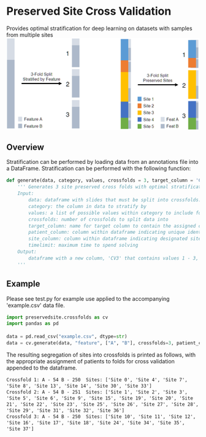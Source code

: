 # Preserved Site Cross Validation
Provides optimal stratification for deep learning on datasets with samples from multiple sites
<br>
<img src="https://github.com/fmhoward/PreservedSiteCV/blob/main/PreservedSitesCV.png?raw=true" width="600">
## Overview
Stratification can be performed by loading data from an annotations file into a DataFrame. Stratification can be performed with the following function:
```python
def generate(data, category, values, crossfolds = 3, target_column = 'CV3', patient_column = 'submitter_id', site_column = 'SITE', timelimit = 100):
    ''' Generates 3 site preserved cross folds with optimal stratification of category
    Input:
        data: dataframe with slides that must be split into crossfolds.
        category: the column in data to stratify by
        values: a list of possible values within category to include for stratification
        crossfolds: number of crossfolds to split data into
        target_column: name for target column to contain the assigned crossfolds for each patient in the output dataframe
        patient_column: column within dataframe indicating unique identifier for patient
        site_column: column within dataframe indicating designated site for a patient
        timelimit: maximum time to spend solving
    Output:
        dataframe with a new column, 'CV3' that contains values 1 - 3, indicating the assigned crossfold
    '''
```

## Example
Please see test.py for example use applied to the accompanying 'example.csv' data file. 
```python
import preservedsite.crossfolds as cv
import pandas as pd

data = pd.read_csv("example.csv", dtype=str)
data = cv.generate(data, "feature", ["A", "B"], crossfolds=3, patient_column='patient', site_column='site')
```

The resulting segregation of sites into crossfolds is printed as follows, with the appropriate assignment of patients to folds for cross validation appended to the dataframe.
```
Crossfold 1: A - 54 B - 250  Sites: ['Site 0', 'Site 4', 'Site 7', 'Site 8', 'Site 13', 'Site 14', 'Site 30', 'Site 33']
Crossfold 2: A - 54 B - 251  Sites: ['Site 1', 'Site 2', 'Site 3', 'Site 5', 'Site 6', 'Site 9', 'Site 15', 'Site 19', 'Site 20', 'Site 21', 'Site 22', 'Site 23', 'Site 25', 'Site 26', 'Site 27', 'Site 28', 'Site 29', 'Site 31', 'Site 32', 'Site 36']
Crossfold 3: A - 54 B - 250  Sites: ['Site 10', 'Site 11', 'Site 12', 'Site 16', 'Site 17', 'Site 18', 'Site 24', 'Site 34', 'Site 35', 'Site 37']
```


